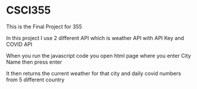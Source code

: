 # CSCI355

This is the Final Project for 355 <P>
  In this project I use 2 different API which is weather API with API Key and COVID API<p>
  When you run the javascript code you open html page where you enter City Name then press enter <p>
  It then returns the current weather for that city and daily covid numbers from 5 different country 

